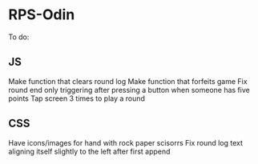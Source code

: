 # RPS-Odin

To do:

JS
---
Make function that clears round log
Make function that forfeits game
Fix round end only triggering after pressing a button when someone has five points
Tap screen 3 times to play a round

CSS
---
Have icons/images for hand with rock paper scisorrs
Fix round log text aligning itself slightly to the left after first append